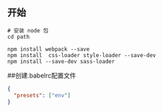 ## 开始
``` 
# 安装 node 包
cd path

npm install webpack --save
npm install  css-loader style-loader --save-dev
npm install --save-dev sass-loader

```

##创建.babelrc配置文件
``` JSON
{
  "presets": ["env"]
}
``` 